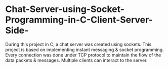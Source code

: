# Chat-Server-using-Socket-Programming-in-C-Client-Server-Side-
During this project in C, a chat server was created using sockets. This project is based on implementing instant messaging &amp; socket programming. Every connection was done under TCP protocol to maintain the flow of the data packets &amp; messages. Multiple clients can interact to the server.
